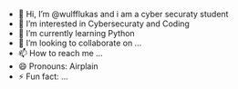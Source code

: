- 👋 Hi, I’m @wulfflukas and i am a cyber securaty student
- 👀 I’m interested in Cybersecuraty and Coding
- 🌱 I’m currently learning Python
- 💞️ I’m looking to collaborate on ...
- 📫 How to reach me ...
- 😄 Pronouns: Airplain
- ⚡ Fun fact: ...

<!---
wulfflukas/wulfflukas is a ✨ special ✨ repository because its `README.md` (this file) appears on your GitHub profile.
You can click the Preview link to take a look at your changes.
--->
